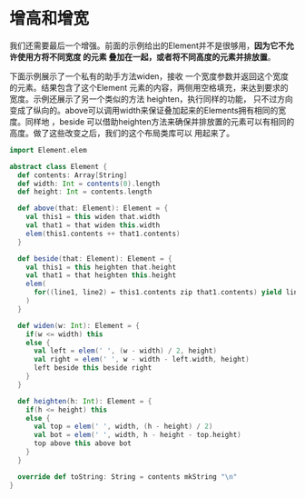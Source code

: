 增高和增宽
===================================================================================
我们还需要最后一个增强。前面的示例给出的Element并不是很够用，**因为它不允许使用方将不同宽度 的元素
叠加在一起，或者将不同高度的元素并排放置**。

下面示例展示了一个私有的助手方法widen，接收 一个宽度参数并返回这个宽度的元素。结果包含了这个Element
元素的内容，两侧用空格填充，来达到要求的宽度。示例还展示了另一个类似的方法 heighten，执行同样的功能，
只不过方向变成了纵向的。above可以调用width来保证叠加起来的Elements拥有相同的宽度。同样地 ，beside
可以借助heighten方法来确保并排放置的元素可以有相同的高度。做了这些改变之后，我们的这个布局类库可以
用起来了。
```scala
import Element.elem

abstract class Element {
  def contents: Array[String]
  def width: Int = contents(0).length
  def height: Int = contents.length

  def above(that: Element): Element = {
    val this1 = this widen that.width
    val that1 = that widen this.width
    elem(this1.contents ++ that1.contents)
  }

  def beside(that: Element): Element = {
    val this1 = this heighten that.height
    val that1 = that heighten this.height
    elem(
      for((line1, line2) ← this1.contents zip that1.contents) yield line1 + line2
    )
  }

  def widen(w: Int): Element = {
    if(w <= width) this
    else {
      val left = elem(' ', (w - width) / 2, height)
      val right = elem(' ', w - width - left.width, height)
      left beside this beside right
    }
  }

  def heighten(h: Int): Element = {
    if(h <= height) this
    else {
      val top = elem(' ', width, (h - height) / 2)
      val bot = elem(' ', width, h - height - top.height)
      top above this above bot
    }
  }

  override def toString: String = contents mkString "\n"
}
```


